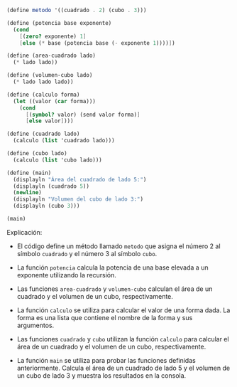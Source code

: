 ```scheme
(define metodo '((cuadrado . 2) (cubo . 3)))

(define (potencia base exponente)
  (cond
    [(zero? exponente) 1]
    [else (* base (potencia base (- exponente 1))))])

(define (area-cuadrado lado)
  (* lado lado))

(define (volumen-cubo lado)
  (* lado lado lado))

(define (calculo forma)
  (let ((valor (car forma)))
    (cond
      [(symbol? valor) (send valor forma)]
      [else valor])))

(define (cuadrado lado)
  (calculo (list 'cuadrado lado)))

(define (cubo lado)
  (calculo (list 'cubo lado)))

(define (main)
  (displayln "Área del cuadrado de lado 5:")
  (displayln (cuadrado 5))
  (newline)
  (displayln "Volumen del cubo de lado 3:")
  (displayln (cubo 3)))

(main)
```

Explicación:

* El código define un método llamado `metodo` que asigna el número 2 al símbolo `cuadrado` y el número 3 al símbolo `cubo`.

* La función `potencia` calcula la potencia de una base elevada a un exponente utilizando la recursión.

* Las funciones `area-cuadrado` y `volumen-cubo` calculan el área de un cuadrado y el volumen de un cubo, respectivamente.

* La función `calculo` se utiliza para calcular el valor de una forma dada. La forma es una lista que contiene el nombre de la forma y sus argumentos.

* Las funciones `cuadrado` y `cubo` utilizan la función `calculo` para calcular el área de un cuadrado y el volumen de un cubo, respectivamente.

* La función `main` se utiliza para probar las funciones definidas anteriormente. Calcula el área de un cuadrado de lado 5 y el volumen de un cubo de lado 3 y muestra los resultados en la consola.